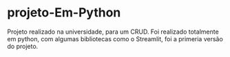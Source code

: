 # projeto-Em-Python
Projeto realizado na universidade, para um CRUD.
Foi realizado totalmente em python, com algumas bibliotecas como o Streamlit, foi a primeria versão do projeto.
